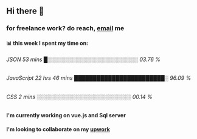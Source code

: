 ## Hi there 👋

### for freelance work? do reach, [email](mailto:bushraabbas368@gmail.com?subject=[GitHub]%20Source%20Han%20Sans) me

#### 📊 this week I spent my time on:

###### JSON         53 mins         █░░░░░░░░░░░░░░░░░░░░░░░░   03.76 %
###### JavaScript   22 hrs 46 mins  ████████████████████████░   96.09 %
###### CSS          2 mins          ░░░░░░░░░░░░░░░░░░░░░░░░░   00.14 %

#### I'm currently working on vue.js and Sql server

#### I'm looking to collaborate on my [upwork](https://www.upwork.com/freelancers/~01a84bde0169734f08) 



